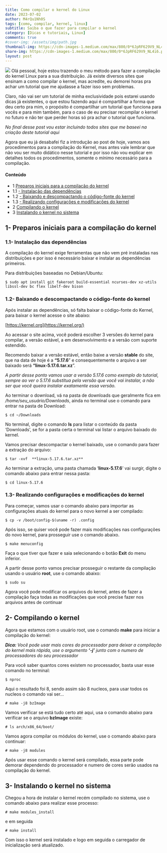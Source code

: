 ```yaml
---
title: Como compilar o kernel do Linux
date: 2023-07-02
author: M4rQu1Nh0S
tags: [como, compilar, kernel, linux]
subtitle: Saiba o que fazer para compilar o kernel
category: [Dicas e tutoriais, Linux]
comments: true
#cover-img: /assets/img/path.jpg
thumbnail-img: https://cdn-images-1.medium.com/max/800/0*6JpRF629V9_NL4i6.png
share-img: https://cdn-images-1.medium.com/max/800/0*6JpRF629V9_NL4i6.png
layout: post
---
```


![](https://cdn-images-1.medium.com/max/800/0*6JpRF629V9_NL4i6.png)
Olá pessoal, hoje estou trazendo o meu método para fazer a compilação do kernel Linux para a sua distribuição. Já existe diversos sites que ensinam a como compilar o kernel, mas acredite, eu demorei horas pra achar um tutorial que me ajudasse a fazer isso sem problemas.

Claro, não vai ser um tutorial de minha exclusividade pois estarei usando dicas já existentes, o que estou fazendo aqui é compartilhar a forma que deu certo pra mim, o propósito é compartilhar um tutorial que funciona para vocês e para mim também, para o caso de eu precisar recompilar o kernel no futuro e não ter que perder horas só pra achar o tutorial que funciona.

_No final desse post vou estar incluindo todos sites que me baseei na criação deste tutorial aqui_

Agora que eu já desabafei fiz a introdução ao post de hoje, vamos aos procedimentos para a compilação do Kernel, mas antes vale lembrar que não vou ser muito didático nesse tutorial e por isso não vou explicar em detalhes todos os procedimentos, somente o mínimo necessário para a compilação.

#### **Conteúdo**

- 1 [Preparos iniciais para a compilação do kernel](#b342)
- 1.1 [- Instalação das dependências](#397f)
- 1.2 [- Baixando e descompactando o código-fonte do kernel](#68fd)
- 1.3 [- Realizando configurações e modificações do kernel](#2aca)
- 2  [Compilando o kernel](#a4cb)
- 3  [Instalando o kernel no sistema](#instalando-o-kernel-no-sistema)

## 1- Preparos iniciais para a compilação do kernel
### 1.1- Instalação das dependências

A compilação do kernel exige ferramentas que não vem pré instaladas nas distribuições e por isso é necessário baixar e instalar as dependências primeiros.

Para distribuições baseadas no Debian/Ubuntu:

	$ sudo apt install git fakeroot build-essential ncurses-dev xz-utils libssl-dev bc flex libelf-dev bison

### 1.2- Baixando e descompactando o código-fonte do kernel
Após instalar as dependências, só falta baixar o código-fonte do Kernel, para baixar o kernel acesse o site abaixo:

[https://kernel.org](https://kernel.org/)

Ao acessar o site acima, você poderá escolher 3 versões do kernel para compilar, a versão estável, a em desenvolvimento e a versão com suporte estendido.

Recomendo baixar a versão estável, então baixe a versão **stable** do site, que na data de hoje é a **“5.17.6**” e consequentemente o arquivo a ser baixado será **“linux-5.17.6.tar.xz**”.

_A partir desse ponto vamos usar a versão 5.17.6 como exemplo do tutorial, sempre ao ver o 5.17.6 substitua pela versão que você vai instalar, a não ser que você queira instalar exatamente essa versão._

Ao terminar o download, vá na pasta de downloads que geralmente fica em _/home/seu_usuário/Downloads_, ainda no terminal use o comando para entrar na pasta de Download:

	$ cd ~/Downloads

No terminal, digite o comando **ls** para listar o conteúdo da pasta ‘Downloads’, se for a pasta certa o terminal vai listar o arquivo baixado do kernel.

Vamos precisar descompactar o kernel baixado, use o comando para fazer a extração do arquivo:

	$ tar -xvf  **linux-5.17.6.tar.xz**

Ao terminar a extração, uma pasta chamada ‘**linux-5.17.6**’ vai surgir, digite o comando abaixo para entrar nessa pasta:

	$ cd linux-5.17.6

### 1.3- Realizando configurações e modificações do kernel
Para começar, vamos usar o comando abaixo para importar as configurações atuais do kernel para o novo kernel a ser compilado:

	$ cp -v /boot/config-$(uname -r) .config

Após isso, se quiser você pode fazer mais modificações nas configurações do novo kernel, para prosseguir use o comando abaixo.

	$ make menuconfig

Faça o que tiver que fazer e saia selecionando o botão **Exit** do menu inferior.

A partir desse ponto vamos precisar prosseguir o restante da compilação usando o usuário **root**, use o comando abaixo:

	$ sudo su

Agora você pode modificar os arquivos do kernel, antes de fazer a compilação faça todas as modificações que você precise fazer nos arquivos antes de continuar

## 2- Compilando o kernel

Agora que estamos com o usuário root, use o comando **make** para iniciar a compilação do kernel:

**_Dica:_** _Você pode usar mais cores do processador para deixar a compilação do kernel mais rápida, use o argumento_ **_‘-j’_** _junto com o numero de processadores do seu processador_

Para você saber quantos cores existem no processador, basta usar esse comando no terminal:

	$ nproc

Aqui o resultado foi 8, sendo assim são 8 nucleos, para usar todos os nucleos o comando vai ser…

	# make -j8 bzImage

Vamos verificar se está tudo certo até aqui, usa o comando abaixo para verificar se o arquivo **bzImage** existe:

	# ls arch/x86_64/boot/

Vamos agora compilar os módulos do kernel, use o comando abaixo para continuar:

	# make -j8 modules

Após usar esse comando o kernel será compilado, essa parte pode demorar dependendo do processador e numero de cores serão usados na compilação do kernel.

## 3- Instalando o kernel no sistema
Chegou a hora de instalar o kernel recém compilado no sistema, use o comando abaixo para realizar esse processo:

	# make modules_install

e em seguida

	# make install

Com isso o kernel será instalado e logo em seguida o carregador de inicialização será atualizado.

